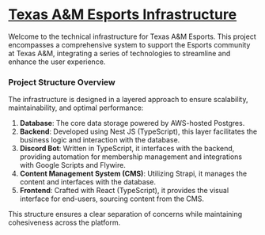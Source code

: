 # [Texas A&M Esports Infrastructure](https://tamuesports.com/)

Welcome to the technical infrastructure for Texas A&M Esports. This project encompasses a comprehensive system to support the Esports community at Texas A&M, integrating a series of technologies to streamline and enhance the user experience.

### Project Structure Overview

The infrastructure is designed in a layered approach to ensure scalability, maintainability, and optimal performance:

1. **Database**: The core data storage powered by AWS-hosted Postgres.
2. **Backend**: Developed using Nest JS (TypeScript), this layer facilitates the business logic and interaction with the database.
3. **Discord Bot**: Written in TypeScript, it interfaces with the backend, providing automation for membership management and integrations with Google Scripts and Flywire.
4. **Content Management System (CMS)**: Utilizing Strapi, it manages the content and interfaces with the database.
5. **Frontend**: Crafted with React (TypeScript), it provides the visual interface for end-users, sourcing content from the CMS.

This structure ensures a clear separation of concerns while maintaining cohesiveness across the platform.
